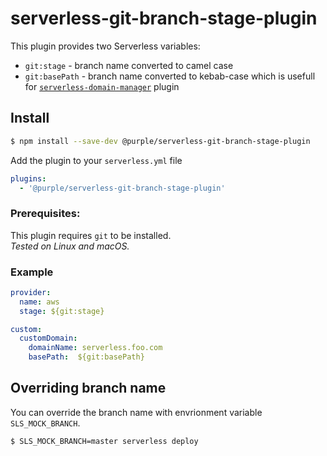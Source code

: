 # serverless-git-branch-stage-plugin
This plugin provides two Serverless variables:

- `git:stage` - branch name converted to camel case 
- `git:basePath` - branch name converted to kebab-case which is usefull for [`serverless-domain-manager`](https://www.serverless.com/plugins/serverless-domain-manager) plugin  

## Install

```sh
$ npm install --save-dev @purple/serverless-git-branch-stage-plugin
```

Add the plugin to your `serverless.yml` file
```yml
plugins:
  - '@purple/serverless-git-branch-stage-plugin'
```

### Prerequisites:
This plugin requires `git` to be installed.<br/>
*Tested on Linux and macOS.*

### Example

```yml
provider:
  name: aws
  stage: ${git:stage}
```

```yml
custom:
  customDomain:
    domainName: serverless.foo.com
    basePath:  ${git:basePath}
```


## Overriding branch name
You can override the branch name with envrionment variable `SLS_MOCK_BRANCH`.

```sh
$ SLS_MOCK_BRANCH=master serverless deploy 
```
